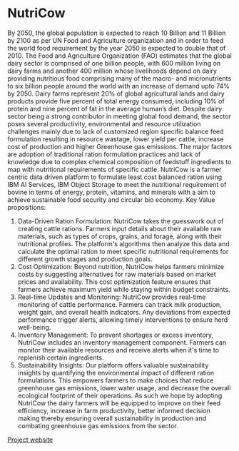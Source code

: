 # NutriCow

By 2050, the global population is expected to reach 10 Billion and 11 Billion by 2100 as per UN Food and Agriculture organization and in order to feed the world food requirement by the year 2050 is expected to double that of 2010. The Food and Agriculture Organization (FAO) estimates that the global dairy sector is comprised of one billion people, with 600 million living on dairy farms and another 400 million whose livelihoods depend on dairy providing nutritious food comprising many of the macro- and micronutrients to six billion people around the world with an increase of demand upto 74% by 2050. Dairy farms represent 20% of global agricultural lands and dairy products provide five percent of total energy consumed, including 10% of protein and nine percent of fat in the average human’s diet.
Despite dairy sector being a strong contributor in meeting global food demand, the sector poses several productivity, environmental and resource utilization challenges mainly due to lack of customized region specific balance feed formulation resulting in resource wastage, lower yield per cattle, increase cost of production and higher Greenhouse gas emissions. The major factors are adoption of traditional ration formulation practices and lack of knowledge due to complex chemical composition of feedstuff ingredients to map with nutritional requirements of specific cattle.
NutriCow is a farmer centric data driven platform to formulate least cost balanced ration using IBM AI Services, IBM Object Storage to meet the nutritional requirement of bovine in terms of energy, protein, vitamins, and minerals with a aim to achieve sustainable food security and circular bio economy.
Key Value propositions:
1.	Data-Driven Ration Formulation: NutriCow takes the guesswork out of creating cattle rations. Farmers input details about their available raw materials, such as types of crops, grains, and forage, along with their nutritional profiles. The platform's algorithms then analyze this data and calculate the optimal ration to meet specific nutritional requirements for different growth stages and production goals.
2.	Cost Optimization: Beyond nutrition, NutriCow helps farmers minimize costs by suggesting alternatives for raw materials based on market prices and availability. This cost optimization feature ensures that farmers achieve maximum yield while staying within budget constraints.
3.	Real-time Updates and Monitoring: NutriCow provides real-time monitoring of cattle performance. Farmers can track milk production, weight gain, and overall health indicators. Any deviations from expected performance trigger alerts, allowing timely interventions to ensure herd well-being.
4.	Inventory Management: To prevent shortages or excess inventory, NutriCow includes an inventory management component. Farmers can monitor their available resources and receive alerts when it's time to replenish certain ingredients.
5.	Sustainability Insights: Our platform offers valuable sustainability insights by quantifying the environmental impact of different ration formulations. This empowers farmers to make choices that reduce greenhouse gas emissions, lower water usage, and decrease the overall ecological footprint of their operations.
As such we hope by adopting NutriCow the dairy farmers will be equipped to improve on their feed efficiency, increase in farm productivity, better informed decision making thereby ensuring overall sustainability in production and combating greenhouse gas emissions from the sector.



[Project website](https://phpstack-1085149-3999761.cloudwaysapps.com/)




